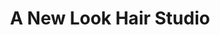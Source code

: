 ---
title: "A New Look Hair Studio"
url: /north-syracuse/a-new-look-hair-studio/
shop: hairdresser
---
